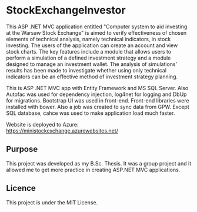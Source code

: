 # StockExchangeInvestor

This ASP .NET MVC application entitled "Computer system to aid investing at the Warsaw Stock Exchange" is aimed to
verify effectiveness of chosen elements of technical analysis, namely technical indicators, in stock
investing. The users of the application can create an account and view stock charts. The key
features include a module that allows users to perform a simulation of a defined investment
strategy and a module designed to manage an investment wallet. The analysis of simulations’
results has been made to investigate whether using only technical indicators can be an effective
method of investment strategy planning.

This is ASP .NET MVC app with Entity Framework and MS SQL Server. Also Autofac was used for dependency injection, log4net for logging and DbUp for migrations. Bootstrap UI was used in front-end. Front-end libraries were installed with bower. Also a job was created to sync data from GPW. Except SQL database, cahce was used to make application load much faster. 

Website is deployed to Azure: https://ministockexchange.azurewebsites.net/

## Purpose

This project was developed as my B.Sc. Thesis. It was a group project and it allowed me to get more practice in creating ASP.NET MVC applications.

## Licence

This project is under the MIT License.
